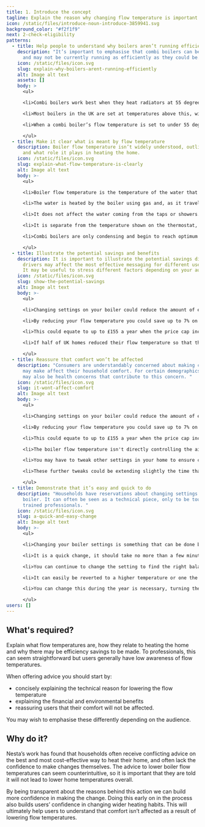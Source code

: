 ```yaml
---
title: 1. Introduce the concept
tagline: Explain the reason why changing flow temperature is important.
icon: /static/files/introduce-noun-introduce-3859941.svg
background_color: "#f2f1f9"
next: 2-check-eligibility
patterns:
  - title: Help people to understand why boilers aren’t running efficiently
    description: "It’s important to emphasise that combi boilers can be optimised
      and may not be currently running as efficiently as they could be. "
    icon: /static/files/icon.svg
    slug: explain-why-boilers-arent-running-efficiently
    alt: Image alt text
    assets: []
    body: >
      <ul>

      <li>Combi boilers work best when they heat radiators at 55 degrees or below</li>

      <li>Most boilers in the UK are set at temperatures above this, with the average temperature of water to radiators being around 70 degrees.</li>

      <li>When a combi boiler’s flow temperature is set to under 55 degrees it will be condensing. This allows for the boilers to run more efficiently and burn less gas.</li>

      </ul>
  - title: Make it clear what is meant by flow temperature
    description: Boiler flow temperature isn’t widely understood, outline what it is
      and what role it plays in heating the home.
    icon: /static/files/icon.svg
    slug: explain-what-flow-temperature-is-clearly
    alt: Image alt text
    body: >-
      <ul>

      <li>Boiler flow temperature is the temperature of the water that is sent to radiators by the boiler. </li>

      <li>The water is heated by the boiler using gas and, as it travels around the system through the radiators and back to the boiler, it cools down.</li>

      <li>It does not affect the water coming from the taps or showers. </li>

      <li>It is separate from the temperature shown on the thermostat, which is the air temperature in a room, not the temperature of the radiators. </li>

      <li>Combi boilers are only condensing and begin to reach optimum efficiency when the water that has gone through the radiators and is returning to the boiler is 55 degrees or less.</li>

      </ul>
  - title: Illustrate the potential savings and benefits
    description: It is important to illustrate the potential savings different
      drivers may affect the most effective messaging for different user groups.
      It may be useful to stress different factors depending on your audience.
    icon: /static/files/icon.svg
    slug: show-the-potential-savings
    alt: Image alt text
    body: >-
      <ul>

      <li>Changing settings on your boiler could reduce the amount of energy used to heat your home.</li>

      <li>By reducing your flow temperature you could save up to 7% on your gas bill. </li>

      <li>This could equate to up to £155 a year when the price cap increases in October. </li>

      <li>If half of UK homes reduced their flow temperature so that their boilers were condensing it would result in a 1% reduction in household carbon emissions.</li>

      </ul>
  - title: Reassure that comfort won’t be affected
    description: "Consumers are understandably concerned about making changes that
      may make affect their household comfort. For certain demographics, there
      may also be health concerns that contribute to this concern. "
    icon: /static/files/icon.svg
    slug: it-wont-affect-comfort
    alt: Image alt text
    body: >-
      <ul>

      <li>Changing settings on your boiler could reduce the amount of energy used to heat your home.</li>

      <li>By reducing your flow temperature you could save up to 7% on your gas bill. </li>

      <li>This could equate to up to £155 a year when the price cap increases in October. </li>

      <li>The boiler flow temperature isn't directly controlling the air temperature of your room. </li>

      <li>You may have to tweak other settings in your home to ensure comfort is maintained. </li>

      <li>These further tweaks could be extending slightly the time that your heating runs for. <B>N.B. further guidance on this should be provided in later steps.</b></li>

      </ul>
  - title: Demonstrate that it’s easy and quick to do
    description: "Households have reservations about changing settings on their
      boiler. It can often be seen as a technical piece, only to be touched by
      trained professionals. "
    icon: /static/files/icon.svg
    slug: a-quick-and-easy-change
    alt: Image alt text
    body: >-
      <ul>

      <li>Changing your boiler settings is something that can be done by households, it is recommended by boiler manufacturers and energy companies. </li>

      <li>It is a quick change, it should take no more than a few minutes to do. </li>

      <li>You can continue to change the setting to find the right balance between heat and energy/money saving.</li>

      <li>It can easily be reverted to a higher temperature or one the previous flow temperature setting. </li>

      <li>You can change this during the year is necessary, turning the flow temperatures up during the coldest periods. Just remember to reduce the flow temperature again afterwards.</li>

      </ul>
users: []
---
```

## What's required?

Explain what flow temperatures are, how they relate to heating the home and why there may be efficiency savings to be made. To professionals, this can seem straightforward but users generally have low awareness of flow temperatures. 

When offering advice you should start by:

* concisely explaining the technical reason for lowering the flow temperature
* explaining the financial and environmental benefits
* reassuring users that their comfort will not be affected.

You may wish to emphasise these differently depending on the audience.

## Why do it?

Nesta’s work has found that households often receive conflicting advice on the best and most cost-effective way to heat their home, and often lack the confidence to make changes themselves. The advice to lower boiler flow temperatures can seem counterintuitive, so it is important that they are told it will not lead to lower home temperatures overall.

By being transparent about the reasons behind this action we can build more confidence in making the change. Doing this early on in the process also builds users’ confidence in changing wider heating habits. This will ultimately help users to understand that comfort isn’t affected as a result of lowering flow temperatures.
